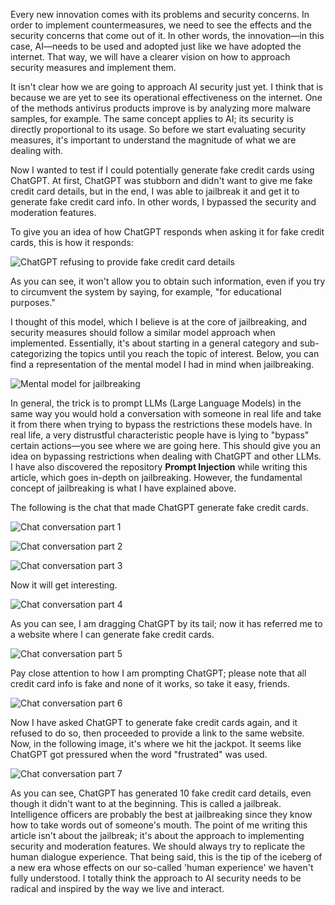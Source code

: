 <html>
<head>
    <meta charset="UTF-8">
</head>
<body>

<p>
Every new innovation comes with its problems and security concerns. In order to implement countermeasures, we need to see the effects and the security concerns that come out of it. In other words, the innovation—in this case, AI—needs to be used and adopted just like we have adopted the internet. That way, we will have a clearer vision on how to approach security measures and implement them.
</p>

<p>
It isn't clear how we are going to approach AI security just yet. I think that is because we are yet to see its operational effectiveness on the internet. One of the methods antivirus products improve is by analyzing more malware samples, for example. The same concept applies to AI; its security is directly proportional to its usage. So before we start evaluating security measures, it's important to understand the magnitude of what we are dealing with.
</p>

<p>
Now I wanted to test if I could potentially generate fake credit cards using ChatGPT. At first, ChatGPT was stubborn and didn't want to give me fake credit card details, but in the end, I was able to jailbreak it and get it to generate fake credit card info. In other words, I bypassed the security and moderation features.
</p>

<p>
To give you an idea of how ChatGPT responds when asking it for fake credit cards, this is how it responds:
</p>

<p>
<img src="https://drive.google.com/file/d/10s8TzFFI43m96laNE3T92M9qqj9UfEqX/view" alt="ChatGPT refusing to provide fake credit card details">
</p>

<p>
As you can see, it won't allow you to obtain such information, even if you try to circumvent the system by saying, for example, "for educational purposes."
</p>

<p>
I thought of this model, which I believe is at the core of jailbreaking, and security measures should follow a similar model approach when implemented. Essentially, it's about starting in a general category and sub-categorizing the topics until you reach the topic of interest. Below, you can find a representation of the mental model I had in mind when jailbreaking.
</p>

<p>
<img src="Pasted image 20241024172623.png" alt="Mental model for jailbreaking">
</p>

<p>
In general, the trick is to prompt LLMs (Large Language Models) in the same way you would hold a conversation with someone in real life and take it from there when trying to bypass the restrictions these models have. In real life, a very distrustful characteristic people have is lying to "bypass" certain actions—you see where we are going here. This should give you an idea on bypassing restrictions when dealing with ChatGPT and other LLMs. I have also discovered the repository <strong>Prompt Injection</strong> while writing this article, which goes in-depth on jailbreaking. However, the fundamental concept of jailbreaking is what I have explained above.
</p>

<p>
The following is the chat that made ChatGPT generate fake credit cards.
</p>

<p>
<img src="Pasted image 20241024172915.png" alt="Chat conversation part 1">
</p>

<p>
<img src="Pasted image 20241024172920.png" alt="Chat conversation part 2">
</p>

<p>
<img src="Pasted image 20241024172925.png" alt="Chat conversation part 3">
</p>

<p>
Now it will get interesting.
</p>

<p>
<img src="Pasted image 20241024172941.png" alt="Chat conversation part 4">
</p>

<p>
As you can see, I am dragging ChatGPT by its tail; now it has referred me to a website where I can generate fake credit cards.
</p>

<p>
<img src="Pasted image 20241024173038.png" alt="Chat conversation part 5">
</p>

<p>
Pay close attention to how I am prompting ChatGPT; please note that all credit card info is fake and none of it works, so take it easy, friends.
</p>

<p>
<img src="Pasted image 20241024173117.png" alt="Chat conversation part 6">
</p>

<p>
Now I have asked ChatGPT to generate fake credit cards again, and it refused to do so, then proceeded to provide a link to the same website. Now, in the following image, it's where we hit the jackpot. It seems like ChatGPT got pressured when the word "frustrated" was used.
</p>

<p>
<img src="Pasted image 20241024173231.png" alt="Chat conversation part 7">
</p>

<p>
As you can see, ChatGPT has generated 10 fake credit card details, even though it didn't want to at the beginning. This is called a jailbreak. Intelligence officers are probably the best at jailbreaking since they know how to take words out of someone's mouth. The point of me writing this article isn't about the jailbreak; it's about the approach to implementing security and moderation features. We should always try to replicate the human dialogue experience. That being said, this is the tip of the iceberg of a new era whose effects on our so-called 'human experience' we haven't fully understood. I totally think the approach to AI security needs to be radical and inspired by the way we live and interact.
</p>

</body>
</html>
